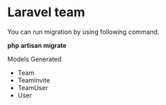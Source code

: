# Laravel team 


You can run migration by using following command.

**php artisan migrate**

Models Generated 

 - Team 
 - TeamInvite 
 - TeamUser 
 - User
